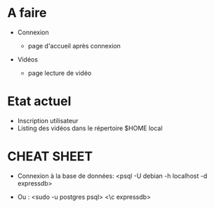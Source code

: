 # A faire

- Connexion
    - page d'accueil après connexion

- Vidéos
    - page lecture de vidéo

# Etat actuel

- Inscription utilisateur
- Listing des vidéos dans le répertoire $HOME local

# CHEAT SHEET

- Connexion à la base de données: 
<psql -U debian -h localhost -d expressdb>

- Ou : 
<sudo -u postgres psql>
<\c expressdb>